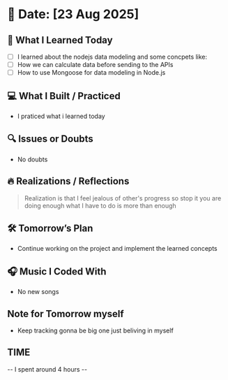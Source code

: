 # 📅 Date: [23 Aug 2025]

## 🧠 What I Learned Today

- [ ] I learned about the nodejs data modeling and some concpets like:
- [ ] How we can calculate data before sending to the APIs
- [ ] How to use Mongoose for data modeling in Node.js

## 💻 What I Built / Practiced

- I praticed what i learned today

## 🔍 Issues or Doubts

- No doubts

## 🔥 Realizations / Reflections

> Realization is that I feel jealous of other's progress so stop it you are doing enough what I have to do is more than enough

## 🛠 Tomorrow’s Plan

- Continue working on the project and implement the learned concepts

## 🎧 Music I Coded With

- No new songs

## Note for Tomorrow myself

- Keep tracking gonna be big one just beliving in myself

## TIME

-- I spent around 4 hours --
